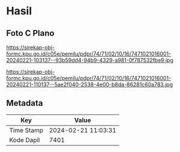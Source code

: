 # Hasil

## Foto C Plano

https://sirekap-obj-formc.kpu.go.id/c05e/pemilu/pdpr/74/71/02/10/16/7471021016001-20240221-103137--93b59dd4-94b9-4329-a981-0f787532fbe9.jpg

https://sirekap-obj-formc.kpu.go.id/c05e/pemilu/pdpr/74/71/02/10/16/7471021016001-20240221-110137--5ae2f040-2538-4e00-b8da-86281c60a783.jpg


## Metadata

| Key        | Value               |
| ---------- | ------------------- |
| Time Stamp | 2024-02-21 11:03:31 |
| Kode Dapil | 7401                |



